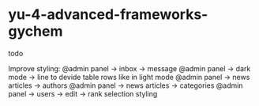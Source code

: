 # yu-4-advanced-frameworks-gychem

todo 

Improve styling:
@admin panel -> inbox -> message
@admin panel -> dark mode -> line to devide table rows like in light mode
@admin panel -> news articles -> authors 
@admin panel -> news articles -> categories 
@admin panel -> users -> edit -> rank selection styling
